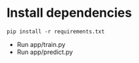 # Install dependencies

```
pip install -r requirements.txt
```

* Run app/train.py
* Run app/predict.py

